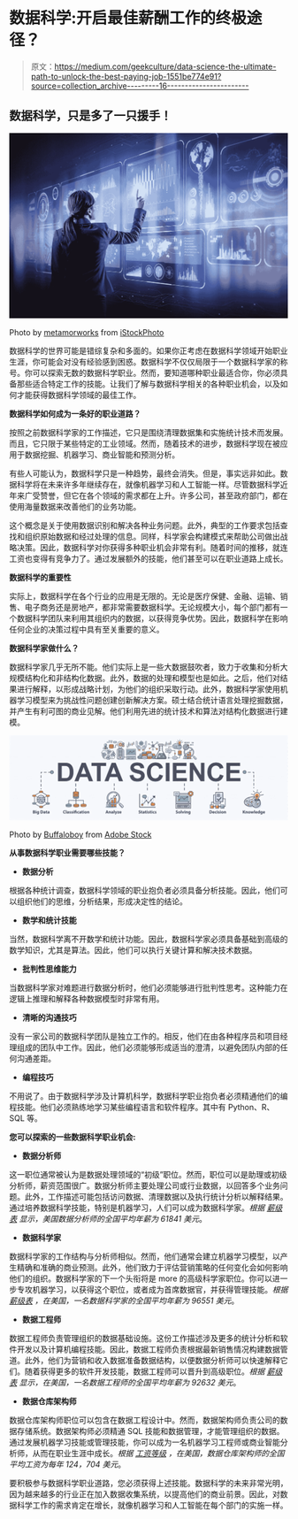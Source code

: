 # 数据科学:开启最佳薪酬工作的终极途径？

> 原文：<https://medium.com/geekculture/data-science-the-ultimate-path-to-unlock-the-best-paying-job-1551be774e91?source=collection_archive---------16----------------------->

## 数据科学，只是多了一只援手！

![](img/b43d4ccdf23422bf74522c45041b193d.png)

Photo by [metamorworks](https://www.istockphoto.com/portfolio/chombosan?mediatype=photography) from [iStockPhoto](https://www.istockphoto.com)

数据科学的世界可能是错综复杂和多面的。如果你正考虑在数据科学领域开始职业生涯，你可能会对没有经验感到困惑。数据科学不仅仅局限于一个数据科学家的称号。你可以探索无数的数据科学职业。然而，要知道哪种职业最适合你，你必须具备那些适合特定工作的技能。让我们了解与数据科学相关的各种职业机会，以及如何才能获得数据科学领域的最佳工作。

**数据科学如何成为一条好的职业道路？**

按照之前数据科学家的工作描述，它只是围绕清理数据集和实施统计技术而发展。而且，它只限于某些特定的工业领域。然而，随着技术的进步，数据科学现在被应用于数据挖掘、机器学习、商业智能和预测分析。

有些人可能认为，数据科学只是一种趋势，最终会消失。但是，事实远非如此。数据科学将在未来许多年继续存在，就像机器学习和人工智能一样。尽管数据科学近年来广受赞誉，但它在各个领域的需求都在上升。许多公司，甚至政府部门，都在使用海量数据来改善他们的业务功能。

这个概念是关于使用数据识别和解决各种业务问题。此外，典型的工作要求包括查找和组织原始数据和经过处理的信息。同样，科学家会构建模式来帮助公司做出战略决策。因此，数据科学对你获得多种职业机会非常有利。随着时间的推移，就连工资也变得有竞争力了。通过发展额外的技能，他们甚至可以在职业道路上成长。

**数据科学的重要性**

实际上，数据科学在各个行业的应用是无限的。无论是医疗保健、金融、运输、销售、电子商务还是房地产，都非常需要数据科学。无论规模大小，每个部门都有一个数据科学团队来利用其组织内的数据，以获得竞争优势。因此，数据科学在影响任何企业的决策过程中具有至关重要的意义。

**数据科学家做什么？**

数据科学家几乎无所不能。他们实际上是一些大数据鼓吹者，致力于收集和分析大规模结构化和非结构化数据。此外，数据的处理和模型也是如此。之后，他们对结果进行解释，以形成战略计划，为他们的组织采取行动。此外，数据科学家使用机器学习模型来为挑战性问题创建创新解决方案。硕士结合统计语言处理挖掘数据，并产生有利可图的商业见解。他们利用先进的统计技术和算法对结构化数据进行建模。

![](img/ef1809bcb354304cf3f2c0054f3f51ae.png)

Photo by [Buffaloboy](https://stock.adobe.com/in/contributor/207558487/buffaloboy?load_type=author&prev_url=detail) from [Adobe Stock](https://stock.adobe.com/in/)

**从事数据科学职业需要哪些技能？**

*   **数据分析**

根据各种统计调查，数据科学领域的职业抱负者必须具备分析技能。因此，他们可以组织他们的思维，分析结果，形成决定性的结论。

*   **数学和统计技能**

当然，数据科学离不开数学和统计功能。因此，数据科学家必须具备基础到高级的数学知识，尤其是算法。因此，他们可以执行关键计算和解决技术数据。

*   **批判性思维能力**

当数据科学家对难题进行数据分析时，他们必须能够进行批判性思考。这种能力在逻辑上推理和解释各种数据模型时非常有用。

*   **清晰的沟通技巧**

没有一家公司的数据科学团队是独立工作的。相反，他们在由各种程序员和项目经理组成的团队中工作。因此，他们必须能够形成适当的澄清，以避免团队内部的任何沟通差距。

*   **编程技巧**

不用说了。由于数据科学涉及计算机科学，数据科学职业抱负者必须精通他们的编程技能。他们必须熟练地学习某些编程语言和软件程序。其中有 Python、R、SQL 等。

**您可以探索的一些数据科学职业机会:**

*   **数据分析师**

这一职位通常被认为是数据处理领域的“初级”职位。然而，职位可以是助理或初级分析师，薪资范围很广。数据分析师主要处理公司或行业数据，以回答多个业务问题。此外，工作描述可能包括访问数据、清理数据以及执行统计分析以解释结果。通过培养数据科学技能，特别是机器学习，人们可以成为数据科学家。*根据* [*薪级表*](https://www.payscale.com/research/US/Job=Machine_Learning_Engineer/Salary) *显示，美国数据分析师的全国平均年薪为 61841 美元*。

*   **数据科学家**

数据科学家的工作结构与分析师相似。然而，他们通常会建立机器学习模型，以产生精确和准确的商业预测。此外，他们致力于评估营销策略的任何变化会如何影响他们的组织。数据科学家的下一个头衔将是 more 的高级科学家职位。你可以进一步专攻机器学习，以获得这个职位，或者成为首席数据官，并获得管理技能。*根据* [*薪级表*](https://www.payscale.com/research/US/Job=Machine_Learning_Engineer/Salary) *，在美国，一名数据科学家的全国平均年薪为 96551 美元*。

*   **数据工程师**

数据工程师负责管理组织的数据基础设施。这份工作描述涉及更多的统计分析和软件开发以及计算机编程技能。因此，数据工程师负责根据最新销售情况构建数据管道。此外，他们为营销和收入数据准备数据结构，以便数据分析师可以快速解释它们。随着获得更多的软件开发技能，数据工程师可以晋升到高级职位。*根据* [*薪级表*](https://www.payscale.com/research/US/Job=Machine_Learning_Engineer/Salary) *显示，在美国，一名数据工程师的全国平均年薪为 92632 美元*。

*   **数据仓库架构师**

数据仓库架构师职位可以包含在数据工程设计中。然而，数据架构师负责公司的数据存储系统。数据架构师必须精通 SQL 技能和数据管理，才能管理组织的数据。通过发展机器学习技能或管理技能，你可以成为一名机器学习工程师或商业智能分析师，从而在职业生涯中成长。*根据* [*工资等级*](https://www.payscale.com/research/US/Job=Machine_Learning_Engineer/Salary) *，在美国，数据仓库架构师的全国平均工资为每年 124，704 美元*。

要积极参与数据科学职业道路，您必须获得上述技能。数据科学的未来非常光明，因为越来越多的行业正在加入数据收集系统，以提高他们的商业前景。因此，对数据科学工作的需求肯定在增长，就像机器学习和人工智能在每个部门的实施一样。